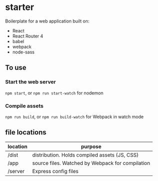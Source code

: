 # starter
Boilerplate for a web application built on:
 * React
 * React Router 4
 * babel
 * webpack
 * node-sass

## To use
### Start the web server
`npm start`, or
`npm run start-watch` for nodemon

### Compile assets
`npm run build`, or
`npm run build-watch` for Webpack in watch mode

## file locations

location | purpose
-------- | -------
/dist | distribution.  Holds compiled assets (JS, CSS)
/app | source files.  Watched by Webpack for compilation
/server | Express config files

